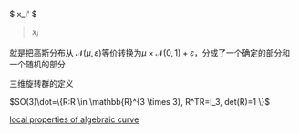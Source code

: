 $ x_i' $

> $x_i$



就是把高斯分布从 $\mathcal{N}(\mu, \varepsilon)$等价转换为$\mu \times \mathcal{N}(0,1)+\varepsilon$，分成了一个确定的部分和一个随机的部分



三维旋转群的定义

$SO(3)\dot=\{R:R \in \mathbb{R}^{3 \times 3}, R^TR=I_3, det(R)=1 \}$



[local properties of algebraic curve](https://www3.risc.jku.at/education/courses/ss2017/caag/07-local.pdf)

